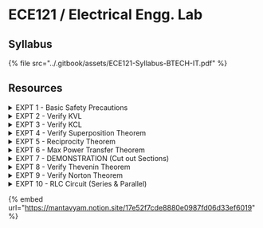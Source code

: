 # ECE121 / Electrical Engg. Lab

## Syllabus

{% file src="../.gitbook/assets/ECE121-Syllabus-BTECH-IT.pdf" %}

## Resources

<details>

<summary>EXPT 1 - Basic Safety Precautions</summary>



</details>

<details>

<summary>EXPT 2 - Verify KVL</summary>



</details>

<details>

<summary>EXPT 3 - Verify KCL</summary>



</details>

<details>

<summary>EXPT 4 - Verify Superposition Theorem</summary>



</details>

<details>

<summary>EXPT 5 - Reciprocity Theorem</summary>



</details>

<details>

<summary>EXPT 6 - Max Power Transfer Theorem</summary>



</details>

<details>

<summary>EXPT 7 - DEMONSTRATION (Cut out Sections)</summary>



</details>

<details>

<summary>EXPT 8 - Verify Thevenin Theorem</summary>



</details>

<details>

<summary>EXPT 9 - Verify Norton Theorem</summary>



</details>

<details>

<summary>EXPT 10 - RLC Circuit (Series &#x26; Parallel)</summary>



</details>

{% embed url="https://mantavyam.notion.site/17e52f7cde8880e0987fd06d33ef6019" %}
